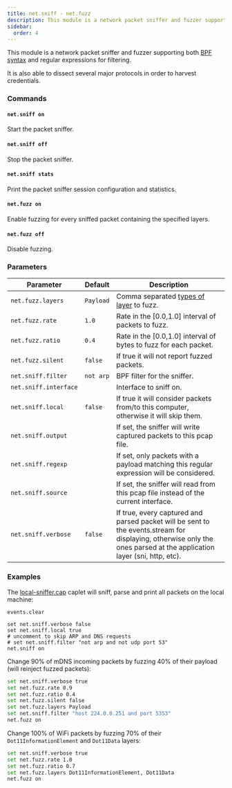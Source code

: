 ```yaml
---
title: net.sniff - net.fuzz
description: This module is a network packet sniffer and fuzzer supporting both BPF syntax and regular expressions for filtering.
sidebar:
  order: 4
---
```


This module is a network packet sniffer and fuzzer supporting both [BPF syntax](http://biot.com/capstats/bpf.html) and regular expressions for filtering.

It is also able to dissect several major protocols in order to harvest credentials.

### Commands

#### `net.sniff on`

Start the packet sniffer.

#### `net.sniff off`

Stop the packet sniffer.

#### `net.sniff stats`

Print the packet sniffer session configuration and statistics.

#### `net.fuzz on`

Enable fuzzing for every sniffed packet containing the specified layers.

#### `net.fuzz off`

Disable fuzzing.

### Parameters

| Parameter             | Default   | Description                                                                                                                                                           |
| --------------------- | --------- | --------------------------------------------------------------------------------------------------------------------------------------------------------------------- |
| `net.fuzz.layers`     | `Payload` | Comma separated [types of layer](https://github.com/google/gopacket/blob/master/layers/layertypes.go#L13) to fuzz.                                                    |
| `net.fuzz.rate`       | `1.0`     | Rate in the [0.0,1.0] interval of packets to fuzz.                                                                                                                    |
| `net.fuzz.ratio`      | `0.4`     | Rate in the [0.0,1.0] interval of bytes to fuzz for each packet.                                                                                                      |
| `net.fuzz.silent`     | `false`   | If true it will not report fuzzed packets.                                                                                                                            |
| `net.sniff.filter`    | `not arp` | BPF filter for the sniffer.                                                                                                                                           |
| `net.sniff.interface` |           | Interface to sniff on.                                                                                                                                                |
| `net.sniff.local`     | `false`   | If true it will consider packets from/to this computer, otherwise it will skip them.                                                                                  |
| `net.sniff.output`    |           | If set, the sniffer will write captured packets to this pcap file.                                                                                                    |
| `net.sniff.regexp`    |           | If set, only packets with a payload matching this regular expression will be considered.                                                                              |
| `net.sniff.source`    |           | If set, the sniffer will read from this pcap file instead of the current interface.                                                                                   |
| `net.sniff.verbose`   | `false`   | If true, every captured and parsed packet will be sent to the events.stream for displaying, otherwise only the ones parsed at the application layer (sni, http, etc). |

### Examples

The [local-sniffer.cap](https://github.com/bettercap/caplets/blob/master/local-sniffer.cap) caplet will sniff, parse and print all packets on the local machine:

```
events.clear

set net.sniff.verbose false
set net.sniff.local true
# uncomment to skip ARP and DNS requests
# set net.sniff.filter "not arp and not udp port 53"
net.sniff on
```

Change 90% of mDNS incoming packets by fuzzing 40% of their payload (will reinject fuzzed packets):

```bash
set net.sniff.verbose true
set net.fuzz.rate 0.9
set net.fuzz.ratio 0.4
set net.fuzz.silent false
set net.fuzz.layers Payload
set net.sniff.filter "host 224.0.0.251 and port 5353"
net.fuzz on
```

Change 100% of WiFi packets by fuzzing 70% of their `Dot11InformationElement` and `Dot11Data` layers:

```bash
set net.sniff.verbose true
set net.fuzz.rate 1.0
set net.fuzz.ratio 0.7
set net.fuzz.layers Dot11InformationElement, Dot11Data
net.fuzz on
```
